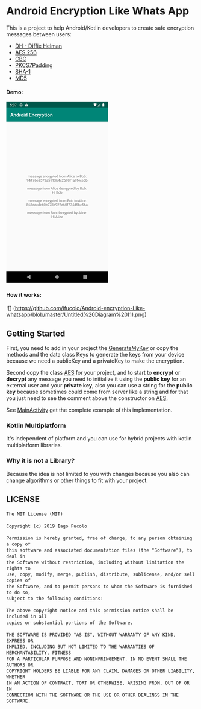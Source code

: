 # Android Encryption Like Whats App
This is a project to help Android/Kotlin developers to create safe encryption messages between users:

 * [DH - Diffie Helman](https://hackernoon.com/algorithms-explained-diffie-hellman-1034210d5100)
 * [AES 256](https://searchsecurity.techtarget.com/definition/Advanced-Encryption-Standard)
 * [CBC](https://searchsecurity.techtarget.com/definition/cipher-block-chaining)
 * [PKCS7Padding](https://en.wikipedia.org/wiki/Padding_(cryptography))
 * [SHA-1](https://en.wikipedia.org/wiki/SHA-1)
 * [MD5](https://searchsecurity.techtarget.com/definition/MD5)
 
 #### Demo: 

 ![](https://github.com/ifucolo/android-encryption-like-whatsapp/blob/master/rsz_screenshot_1568237127.png)
 
 #### How it works:
 ![] (https://github.com/ifucolo/Android-encryption-Like-whatsapp/blob/master/Untitled%20Diagram%20(1).png)

 
## Getting Started

First, you need to add in your project the [GenerateMyKey](https://github.com/ifucolo/android-encryption-like-whatsapp/blob/master/app/src/main/java/com/ifucolo/androidencryption/encrypt/GenerateMyKeys.kt) or copy the methods and the data class Keys to generate the keys from your device because we need a publicKey and a privateKey to make the encryption.

Second copy the class [AES](https://github.com/ifucolo/android-encryption-like-whatsapp/blob/master/app/src/main/java/com/ifucolo/androidencryption/encrypt/AES.kt) for your project, and to start to **encrypt** or **decrypt** any message you need to initialize it using the **public key** for an external user and your **private key**, also you can use a string for the **public key** because sometimes could come from server like a string and for that you just need to see the comment above the constructor on [AES](https://github.com/ifucolo/android-encryption-like-whatsapp/blob/master/app/src/main/java/com/ifucolo/androidencryption/encrypt/AES.kt).

See [MainActivity](https://github.com/ifucolo/android-encryption-like-whatsapp/blob/master/app/src/main/java/com/ifucolo/androidencryption/MainActivity.kt) get the complete example of this implementation.


### Kotlin Multiplatform
It's independent of platform and you can use for hybrid projects with kotlin multiplatform libraries.


### Why it is not a Library?
Because the idea is not limited to you with changes because you also can change algorithms or other things to fit with your project.




## LICENSE

```
The MIT License (MIT)

Copyright (c) 2019 Iago Fucolo

Permission is hereby granted, free of charge, to any person obtaining a copy of
this software and associated documentation files (the "Software"), to deal in
the Software without restriction, including without limitation the rights to
use, copy, modify, merge, publish, distribute, sublicense, and/or sell copies of
the Software, and to permit persons to whom the Software is furnished to do so,
subject to the following conditions:

The above copyright notice and this permission notice shall be included in all
copies or substantial portions of the Software.

THE SOFTWARE IS PROVIDED "AS IS", WITHOUT WARRANTY OF ANY KIND, EXPRESS OR
IMPLIED, INCLUDING BUT NOT LIMITED TO THE WARRANTIES OF MERCHANTABILITY, FITNESS
FOR A PARTICULAR PURPOSE AND NONINFRINGEMENT. IN NO EVENT SHALL THE AUTHORS OR
COPYRIGHT HOLDERS BE LIABLE FOR ANY CLAIM, DAMAGES OR OTHER LIABILITY, WHETHER
IN AN ACTION OF CONTRACT, TORT OR OTHERWISE, ARISING FROM, OUT OF OR IN
CONNECTION WITH THE SOFTWARE OR THE USE OR OTHER DEALINGS IN THE SOFTWARE.
